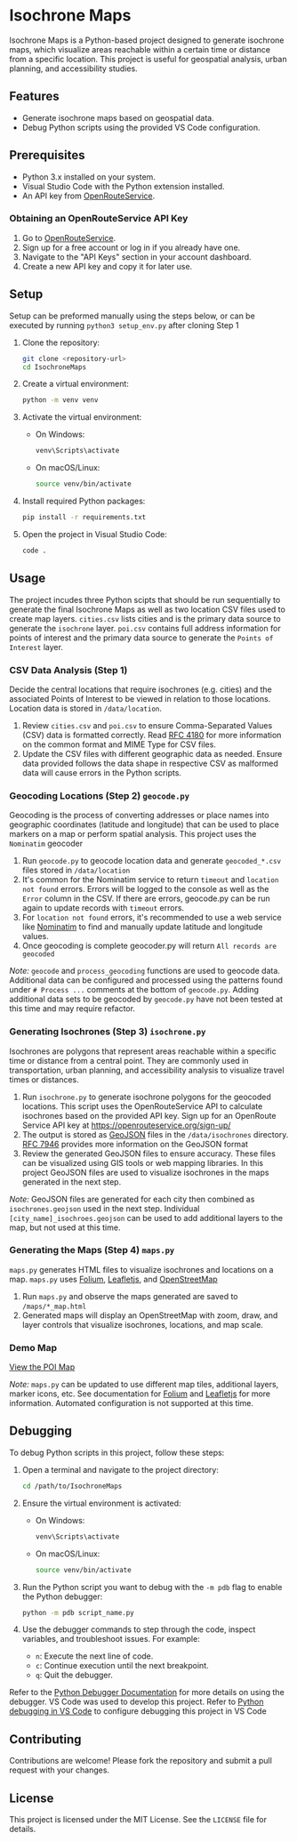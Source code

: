 # Isochrone Maps

Isochrone Maps is a Python-based project designed to generate isochrone maps, which visualize areas reachable within a certain time or distance from a specific location. This project is useful for geospatial analysis, urban planning, and accessibility studies.

## Features

- Generate isochrone maps based on geospatial data.
- Debug Python scripts using the provided VS Code configuration.

## Prerequisites

- Python 3.x installed on your system.
- Visual Studio Code with the Python extension installed.
- An API key from [OpenRouteService](https://openrouteservice.org/).

### Obtaining an OpenRouteService API Key

1. Go to [OpenRouteService](https://openrouteservice.org/).
2. Sign up for a free account or log in if you already have one.
3. Navigate to the "API Keys" section in your account dashboard.
4. Create a new API key and copy it for later use.

## Setup

Setup can be preformed manually using the steps below, or can be executed by running `python3 setup_env.py` after cloning Step 1

1. Clone the repository:

   ```bash
   git clone <repository-url>
   cd IsochroneMaps
   ```

2. Create a virtual environment:

   ```bash
   python -m venv venv
   ```

3. Activate the virtual environment:

   - On Windows:
     ```bash
     venv\Scripts\activate
     ```
   - On macOS/Linux:
     ```bash
     source venv/bin/activate
     ```

4. Install required Python packages:

   ```bash
   pip install -r requirements.txt
   ```

5. Open the project in Visual Studio Code:
   ```bash
   code .
   ```

## Usage

The project incudes three Python scipts that should be run sequentially to generate the final Isochrone Maps
as well as two location CSV files used to create map layers. `cities.csv` lists cities and is the primary data source to generate the `isochrone` layer. `poi.csv` contains full address information for points of interest and the primary data source to generate the `Points of Interest` layer.

### CSV Data Analysis (Step 1)

Decide the central locations that require isochrones (e.g. cities) and the associated Points of Interest to be viewed
in relation to those locations. Location data is stored in `/data/location`.

1. Review `cities.csv` and `poi.csv` to ensure Comma-Separated Values (CSV) data is formatted correctly. Read [RFC 4180](https://datatracker.ietf.org/doc/html/rfc4180) for more information on the common format and MIME Type for CSV files.
2. Update the CSV files with different geographic data as needed. Ensure data provided follows the data shape in respective CSV as malformed data will cause errors in the Python scripts.

### Geocoding Locations (Step 2) `geocode.py`

Geocoding is the process of converting addresses or place names into geographic coordinates (latitude and longitude) that can be used to place markers on a map or perform spatial analysis. This project uses the `Nominatim` geocoder

1. Run `geocode.py` to geocode location data and generate `geocoded_*.csv` files stored in `/data/location`
2. It's common for the Nominatim service to return `timeout` and `location not found` errors. Errors will be logged to the console as well as the `Error` column in the CSV. If there are errors, geocode.py can be run again to update records with `timeout` errors.
3. For `location not found` errors, it's recommended to use a web service like [Nominatim](https://nominatim.openstreetmap.org/ui/search.html) to find and manually update latitude and longitude values.
4. Once geocoding is complete geocoder.py will return `All records are geocoded`

_Note:_ `geocode` and `process_geocoding` functions are used to geocode data. Additional data can be configured and processed using the patterns found under `# Process ...` comments at the bottom of `geocode.py`.
Adding additional data sets to be geocoded by `geocode.py` have not been tested at this time and may require refactor.

### Generating Isochrones (Step 3) `isochrone.py`

Isochrones are polygons that represent areas reachable within a specific time or distance from a central point. They are commonly used in transportation, urban planning, and accessibility analysis to visualize travel times or distances.

1. Run `isochrone.py` to generate isochrone polygons for the geocoded locations.
   This script uses the OpenRouteService API to calculate isochrones based on the provided API key.
   Sign up for an OpenRoute Service API key at https://openrouteservice.org/sign-up/
2. The output is stored as [GeoJSON](https://geojson.org/) files in the `/data/isochrones` directory. [RFC 7946](https://datatracker.ietf.org/doc/html/rfc7946) provides more information on the GeoJSON format
3. Review the generated GeoJSON files to ensure accuracy. These files can be visualized using GIS tools or web mapping libraries.
   In this project GeoJSON files are used to visualize isochrones in the maps generated in the next step.

_Note:_ GeoJSON files are generated for each city then combined as `isochrones.geojson` used in the next step.
Individual `[city_name]_isochroes.geojson` can be used to add additional layers to the map, but not used at this time.

### Generating the Maps (Step 4) `maps.py`

`maps.py` generates HTML files to visualize isochrones and locations on a map. `maps.py` uses [Folium](https://python-visualization.github.io/folium/latest/index.html), [Leafletjs](https://leafletjs.com/), and [OpenStreetMap](https://www.openstreetmap.org)

1. Run `maps.py` and observe the maps generated are saved to `/maps/*_map.html`
2. Generated maps will display an OpenStreetMap with zoom, draw, and layer controls that visualize isochrones, locations, and map scale.

### Demo Map

[View the POI Map](https://uxjester.github.io/IsochroneMaps/poi_map.html)

_Note:_ `maps.py` can be updated to use different map tiles, additional layers, marker icons, etc. See documentation for [Folium](https://python-visualization.github.io/folium/latest/user_guide.html) and [Leafletjs](https://leafletjs.com/reference.html) for more information. Automated configuration is not supported at this time.

## Debugging

To debug Python scripts in this project, follow these steps:

1. Open a terminal and navigate to the project directory:

   ```bash
   cd /path/to/IsochroneMaps
   ```

2. Ensure the virtual environment is activated:

   - On Windows:
     ```bash
     venv\Scripts\activate
     ```
   - On macOS/Linux:
     ```bash
     source venv/bin/activate
     ```

3. Run the Python script you want to debug with the `-m pdb` flag to enable the Python debugger:

   ```bash
   python -m pdb script_name.py
   ```

4. Use the debugger commands to step through the code, inspect variables, and troubleshoot issues. For example:
   - `n`: Execute the next line of code.
   - `c`: Continue execution until the next breakpoint.
   - `q`: Quit the debugger.

Refer to the [Python Debugger Documentation](https://docs.python.org/3/library/pdb.html) for more details on using the debugger.
VS Code was used to develop this project. Refer to [Python debugging in VS Code](https://code.visualstudio.com/docs/python/debugging) to configure debugging this project in VS Code

## Contributing

Contributions are welcome! Please fork the repository and submit a pull request with your changes.

## License

This project is licensed under the MIT License. See the `LICENSE` file for details.

